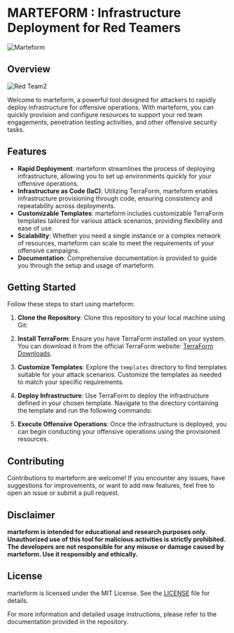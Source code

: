 # MARTEFORM : Infrastructure Deployment for Red Teamers
![Marteform](https://github.com/ethanlacerenza/marteform/assets/71321892/b5025182-770a-4602-82dd-51263266dc10)




## Overview

![Red Team2](https://github.com/ethanlacerenza/marteform/assets/71321892/32477b7a-3ace-41fc-a156-fef1018f7121)

Welcome to marteform, a powerful tool designed for attackers to rapidly deploy infrastructure for offensive operations. With marteform, you can quickly provision and configure resources to support your red team engagements, penetration testing activities, and other offensive security tasks.

## Features

- **Rapid Deployment**: marteform streamlines the process of deploying infrastructure, allowing you to set up environments quickly for your offensive operations.
- **Infrastructure as Code (IaC)**: Utilizing TerraForm, marteform enables infrastructure provisioning through code, ensuring consistency and repeatability across deployments.
- **Customizable Templates**: marteform includes customizable TerraForm templates tailored for various attack scenarios, providing flexibility and ease of use.
- **Scalability**: Whether you need a single instance or a complex network of resources, marteform can scale to meet the requirements of your offensive campaigns.
- **Documentation**: Comprehensive documentation is provided to guide you through the setup and usage of marteform.

## Getting Started

Follow these steps to start using marteform:

1. **Clone the Repository**: Clone this repository to your local machine using Git:

2. **Install TerraForm**: Ensure you have TerraForm installed on your system. You can download it from the official TerraForm website: [TerraForm Downloads](https://www.terraform.io/downloads.html).

3. **Customize Templates**: Explore the `templates` directory to find templates suitable for your attack scenarios. Customize the templates as needed to match your specific requirements.

4. **Deploy Infrastructure**: Use TerraForm to deploy the infrastructure defined in your chosen template. Navigate to the directory containing the template and run the following commands:



5. **Execute Offensive Operations**: Once the infrastructure is deployed, you can begin conducting your offensive operations using the provisioned resources.

## Contributing

Contributions to marteform are welcome! If you encounter any issues, have suggestions for improvements, or want to add new features, feel free to open an issue or submit a pull request.

## Disclaimer

**marteform is intended for educational and research purposes only. Unauthorized use of this tool for malicious activities is strictly prohibited. The developers are not responsible for any misuse or damage caused by marteform. Use it responsibly and ethically.**

## License

marteform is licensed under the MIT License. See the [LICENSE](LICENSE) file for details.

For more information and detailed usage instructions, please refer to the documentation provided in the repository.

